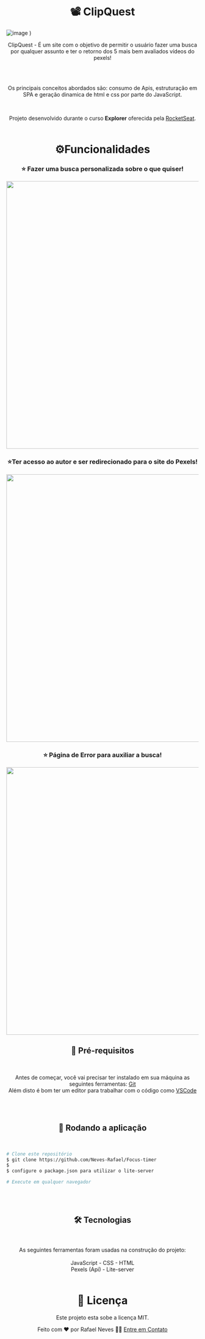 <h1 align="center">📽️ ClipQuest</h1>

![image](https://github.com/Neves-Rafael/Clip-Quest/assets/136202919/63a04561-01a8-4306-bb08-ffbf142b814b)
)


<p align="center">ClipQuest - É um site com o objetivo de permitir o usuário fazer uma busca por qualquer assunto e ter o retorno dos 5 mais bem avaliados vídeos do pexels!</p>
<br/>
<br/>
<p align="center">Os principais conceitos abordados são: consumo de Apis, estruturação em SPA e geração dinamica de html e css por parte do JavaScript.</p>
<br/>
<p align="center">Projeto desenvolvido durante o curso <strong>Explorer</strong> oferecida pela <a href="https://app.rocketseat.com.br/">RocketSeat</a>.<br/>
<br/>



<h1 align="center">⚙️Funcionalidades</h1>


<h3 align="center">⭐ Fazer uma busca personalizada sobre o que quiser!</h3>

<p align="center">
  <img width="700px" src="https://github.com/Neves-Rafael/Clip-Quest/assets/136202919/06ba3e8d-bba2-4894-8c95-d1487ff85e1c">
</p>

<h3 align="center">⭐Ter acesso ao autor e ser redirecionado para o site do Pexels!</h3>
<p align="center">
  <img width="700px" src="https://github.com/Neves-Rafael/Clip-Quest/assets/136202919/ec73f2f6-34d5-4e87-a02a-09dc1ce156e3">
</p>

<h3 align="center">⭐ Página de Error para auxiliar a busca!</h3>
<p align="center">
  <img width="700px" src="https://github.com/Neves-Rafael/Clip-Quest/assets/136202919/ff70129a-20ba-4d68-81de-de75bc2c11dc">
</p>


<h2 align="center">🧱 Pré-requisitos</h2>
<br/>

<p align="center">Antes de começar, você vai precisar ter instalado em sua máquina as seguintes ferramentas: <a href="https://git-scm.com">Git</a> <br/>
Além disto é bom ter um editor para trabalhar com o código como <a href="https://code.visualstudio.com/">VSCode</a></p>
<br/>
<br/>
<h2 align="center">🎲 Rodando a aplicação</h2>
<br/>

<p align="center">

```bash
# Clone este repositório
$ git clone https://github.com/Neves-Rafael/Focus-timer
$ 
$ configure o package.json para utilizar o lite-server

# Execute em qualquer navegador
```
</p>
<br/>
<br/>

<h2 align="center">🛠 Tecnologias</h2>
<br/>

<p align="center">As seguintes ferramentas foram usadas na construção do projeto:<br/>
<br/>  
JavaScript - CSS - HTML
<br/>
Pexels (Api) - Lite-server
<br/>
<br/>

<h1 align="center">📝 Licença</h1>

<p align="center">Este projeto esta sobe a licença MIT.</p>

<p align="center">Feito com ❤️ por Rafael Neves 👋🏽 <a href="https://www.linkedin.com/in/rafael-neves-profile/">Entre em Contato</a></p>

